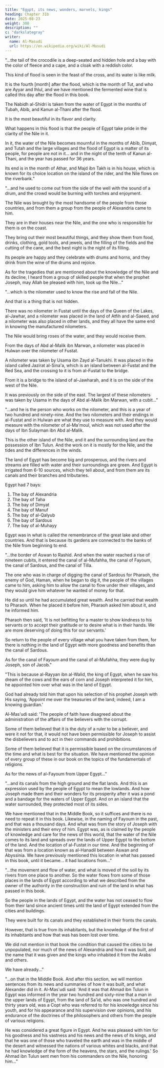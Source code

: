 ```yaml
---
title: "Egypt, its news, wonders, marvels, kings"
heading: Chapter 31b
date: 2025-08-23
weight: 300
description: ""
c: "darkslategray"
writer:
  name: Al-Masudi 
  url: https://en.wikipedia.org/wiki/Al-Masudi
---
```



<!-- Page 364 (Left) -->

"...the tail of the crocodile is a deep-seated and hidden hole and a bay with the color of fleece and a cape, and a cloak with a reddish color.

This kind of flood is seen in the feast of the cross, and its water is like milk. 

It is the fourth [month] after the flood, which is the month of Tut, and who are Ayyar and Ihlul, and we have mentioned the fermented wine that is called this day after the flood in this book. 

The Nabidh al-Shidri is taken from the water of Egypt in the months of Tubah, Abib, and Kanun al-Thani after the flood. 

It is the most beautiful in its flavor and clarity. 

What happens in this flood is that the people of Egypt take pride in the clarity of the Nile in it.

In it, the water of the Nile becomes mournful in the months of Abīb, Dimyat, and Tutah and the large villages and the flood of Egypt is a matter of its people, for people are not in it... and in the night of the tenth of Kanun al-Thani, and the year has passed for 36 years. 

Its end is in the month of Athar, and Majd ibn Takh is in his house, which is known for its choice location on the island of the rider, and the Nile flows on the riverbank."


<!-- Page 365 (Right) -->

"...and he used to come out from the side of the well with the sound of a drum, and the crowd would be burning with torches and enjoyment. 

The Nile was brought by the most handsome of the people from those countries, and from them a group from the people of Alexandria came to him.

They are in their houses near the Nile, and the one who is responsible for them is on the coast.

They bring out their most beautiful things, and they show them from food, drinks, clothing, gold tools, and jewels, and the filling of the fields and the cutting of the cane, and the best night is the night of its filling. 

Its people are happy and they celebrate with drums and horns, and they drink from the wine of the drums and rejoice. 

As for the tragedies that are mentioned about the knowledge of the Nile and its decline, I heard from a group of skilled people that when the prophet Joseph, may Allah be pleased with him, took up the Nile..."


<!-- This is the fifth and final part of the translation from the book *Muruj al-Dhahab* by Al-Mas'udi that you have provided. This section concludes the detailed description of the Nile River, focusing on the historical nilometers used to measure its rise and fall.

Here is the translation of the Arabic sections: -->

<!-- ### **Page 366 (Left)** -->

"...which is the nilometer used to know the rise and fall of the Nile.

And that is a thing that is not hidden.

There was no nilometer in Fustat until the days of the Queen of the Lakes, al-Jawhar, and a nilometer was placed in the land of Atfih and al-Saeed, and a nilometer was also placed in other lands, and they all have the same end in knowing the manufactured nilometers. 

The Nile would bring roses of the water, and they would receive them. 

 <!-- our description of the rise and fall in the Nile and its rivers has been given. We mentioned that  -->

From the days of Abd al-Malik ibn Marwan, a nilometer was placed in Hulwan over the nilometer of Fustat.

A nilometer was taken by Usama ibn Zayd al-Tanukhi. It was placed in the island called Jazirat al-Sina'a, which is an island between al-Fustat and the Red Sea, and the crossing to it is from al-Fustat to the bridge.

From it is a bridge to the island of al-Jawharah, and it is on the side of the west of the Nile.

It was previously on the side of the east. The largest of these nilometers was taken by Usama in the days of Abd al-Malik ibn Marwan, with a cubit..."


<!-- ### **Page 367 (Right)** -->

"...and he is the person who works on the nilometer, and this is a year of two hundred and ninety-nine. And the two nilometers and their endings in al-Fustat and in Hulwan are what they use to measure with. And they would measure with the nilometer of al-Ma'moul, which was not used after the days of Ibn Sulayman ibn Abd al-Malik. 

This is the other island of the Nile, and it and the surrounding land are the possession of Ibn Tulun. And the work on it is mostly for the Nile, and the tides and the differences in the winds.

The land of Egypt has become big and prosperous, and the rivers and streams are filled with water and their surroundings are green. And Egypt is irrigated from 6-10 sources, which they tell about, and from them are its canals and their branches and tributaries. 

Egypt had 7 bays:

1. The bay of Alexandria
2. The bay of Taha
3. The bay of Dimyat
4. The bay of Manuf
5. The bay of al-Qalyub
6. The bay of Sardous
7. The bay of al-Muhayy

Egypt was in what is called the remembrance of the great lake and other countries. And that is because its gardens are connected to the banks of the Nile from beginning to end.



<!-- The text is from the book *Muruj al-Dhahab* (The Meadows of Gold) by the 10th-century Arab historian and geographer Al-Mas'udi. This section continues the discussion of the Nile River, its canals, and their historical and religious significance.

Here is the translation of the Arabic parts:

### **Page 368 (Left)** -->

"...the border of Aswan to Rashid. And when the water reached a rise of nineteen cubits, it entered the canal of al-Mufahha, the canal of Fayoum, the canal of Sardous, and the canal of Tilla. 

The one who was in charge of digging the canal of Sardous for Pharaoh, the enemy of God, Haman, when he began to dig it, the people of the villages came to him, asking him to allow the canal to flow under their villages, and they would give him whatever he wanted of money for that. 

He did so until he had accumulated great wealth. And he carried that wealth to Pharaoh. When he placed it before him, Pharaoh asked him about it, and he informed him. 

Pharaoh then said, 'It is not befitting for a master to show kindness to his servants or to accept their gratitude or to desire what is in their hands. We are more deserving of doing this for our servants.' 

So return to the people of every village what you have taken from them, for there is nothing in the land of Egypt with more goodness and benefits than the canal of Sardous. 

As for the canal of Fayoum and the canal of al-Mufahha, they were dug by Joseph, son of Jacob."


<!-- ### **Page 369 (Right)** -->

"This is because al-Rayyan ibn al-Walid, the king of Egypt, when he saw his dream of the cows and the ears of corn and Joseph interpreted it for him, he appointed him over what was in the land of Egypt. 

God had already told him that upon his selection of his prophet Joseph with His saying, 'Appoint me over the treasuries of the land; indeed, I am a knowing guardian.' 

Al-Mas'udi said: 'The people of faith have disagreed about the administration of the affairs of the believers with the corrupt. 

Some of them believed that it is the duty of a ruler to be a believer, and were it not for that, it would not have been permissible for Joseph to assist the disbelievers and to act in their commands and prohibitions. 

Some of them believed that it is permissible based on the circumstances of the time and what is best for the situation. We have mentioned the opinion of every group of these in our book on the topics of the fundamentals of religions. 

As for the news of al-Fayoum from Upper Egypt..."



<!-- This is a continuation of the translation from the book *Muruj al-Dhahab* by Al-Mas'udi. The pages you provided describe the geographical features of Egypt related to the Nile and its canals, referencing both historical and religious accounts.

### **Page 370 (Left)** -->

"...and its canals from the high ground and the flat lands. And this is an expression used by the people of Egypt to mean the lowlands. And how Joseph made them and their wonders for its prosperity after it was a pond and a bandage for the waters of Upper Egypt. And on an island that the water surrounded, they protected most of its sides. 

We have mentioned that in the Middle Book, so it suffices and there is no need to repeat it in this book. Likewise, in the naming of Fayoum in the past, and that was a thousand days. And what was from the story of Joseph with the ministers and their envy of him. Egypt was, as is claimed by the people of knowledge and care for the news of this world, that the water of the Nile comes to its land and spreads over the lands of Upper Egypt to the bottom of the land. And the location of al-Fustat in our time. And the beginning of that was from a location known as al-Hanadil between Aswan and Abyssinia. We have previously mentioned this location in what has passed in this book, until it became... it had locations from..."


<!-- ### **Page 371 (Right)** -->

"...the movement and flow of water, and what is moved of the soil by its rivers from one place to another. So the water flows from some of those places in the lands of Egypt according to what we described from the owner of the authority in the construction and ruin of the land in what has passed in this book. 

So the people in the lands of Egypt, and the water has not ceased to flow from their land since ancient times until the land of Egypt extended from the cities and buildings.

They were built for its canals and they established in their fronts the canals. 

However, that is true from its inhabitants, but the knowledge of the first of its inhabitants and how that was has been lost over time. 

We did not mention in that book the condition that caused the cities to be unpopulated, nor much of the news of Alexandria and how it was built, and the name that it was given and the kings who inhabited it from the Arabs and others. 

We have already..."


<!-- This is a continuation of the translation from the book *Muruj al-Dhahab* by Al-Mas'udi. This section describes a story about the ruler Ahmad ibn Tulun and his encounter with a learned Coptic man.

### **Page 372 (Left)** -->

"...on that in the Middle Book. And after this section, we will mention sentences from its news and summaries of how it was built, and what Alexander did in it. Al-Mas'udi said: 'And it was that Ahmad ibn Tulun in Egypt was informed in the year two hundred and sixty-nine that a man in the upper lands of Egypt, from the land of Sa'id, who was one hundred and thirty years old, was a Copt who was referred to for his knowledge since his youth, and for his appearance and his supervision over opinions, and his endurance of the doctrines of the philosophers and others from the people of various religions. 

He was considered a great figure in Egypt. And he was pleased with him for his goodness and his vastness and his news and the news of its kings, and that he was one of those who traveled the earth and was in the middle of the desert and witnessed the nations of various whites and blacks, and that he had knowledge of the form of the heavens, the stars, and the rulings.' So Ahmad ibn Tulun sent men from his commanders on the Nile, honoring him..."




